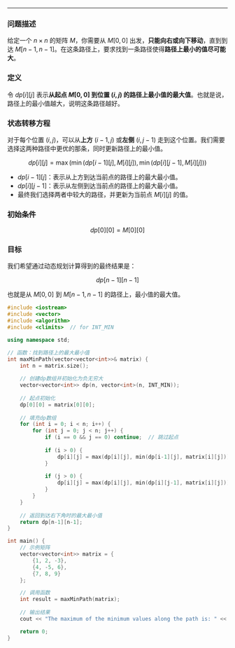 
---
### 问题描述

给定一个 $n \times n$ 的矩阵 $M$，你需要从 $M[0,0]$ 出发，**只能向右或向下移动**，直到到达 $M[n-1, n-1]$。在这条路径上，要求找到一条路径使得**路径上最小的值尽可能大**。

### 定义

令 $dp[i][j]$ 表示**从起点 $M[0,0]$ 到位置 $(i,j)$ 的路径上最小值的最大值**。也就是说，路径上的最小值越大，说明这条路径越好。

### 状态转移方程

对于每个位置 $(i, j)$，可以从**上方** $(i-1, j)$ 或**左侧** $(i, j-1)$ 走到这个位置。我们需要选择这两种路径中更优的那条，同时更新路径上的最小值。

$$
dp[i][j] = \max\left( \min(dp[i-1][j], M[i][j]), \min(dp[i][j-1], M[i][j]) \right)
$$

- $dp[i-1][j]$：表示从上方到达当前点的路径上的最大最小值。
- $dp[i][j-1]$：表示从左侧到达当前点的路径上的最大最小值。
- 最终我们选择两者中较大的路径，并更新为当前点 $M[i][j]$ 的值。

### 初始条件

$$
dp[0][0] = M[0][0]
$$

### 目标

我们希望通过动态规划计算得到的最终结果是：

$$
dp[n-1][n-1]
$$

也就是从 $M[0,0]$ 到 $M[n-1, n-1]$ 的路径上，最小值的最大值。


```cpp
#include <iostream>
#include <vector>
#include <algorithm>
#include <climits>  // for INT_MIN

using namespace std;

// 函数：找到路径上的最大最小值
int maxMinPath(vector<vector<int>>& matrix) {
    int n = matrix.size();
    
    // 创建dp数组并初始化为负无穷大
    vector<vector<int>> dp(n, vector<int>(n, INT_MIN));
    
    // 起点初始化
    dp[0][0] = matrix[0][0];
    
    // 填充dp数组
    for (int i = 0; i < n; i++) {
        for (int j = 0; j < n; j++) {
            if (i == 0 && j == 0) continue;  // 跳过起点
            
            if (i > 0) {
                dp[i][j] = max(dp[i][j], min(dp[i-1][j], matrix[i][j]));
            }
            
            if (j > 0) {
                dp[i][j] = max(dp[i][j], min(dp[i][j-1], matrix[i][j]));
            }
        }
    }
    
    // 返回到达右下角时的最大最小值
    return dp[n-1][n-1];
}

int main() {
    // 示例矩阵
    vector<vector<int>> matrix = {
        {1, 2, -3},
        {4, -5, 6},
        {7, 8, 9}
    };

    // 调用函数
    int result = maxMinPath(matrix);
    
    // 输出结果
    cout << "The maximum of the minimum values along the path is: " << result << endl;

    return 0;
}
```
